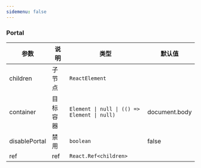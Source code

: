 ```yaml
---
sidemenu: false
---
```




### Portal


| 参数	|说明	|类型	|默认值
| --- | --- | --- | ---
| children | 子节点 | `ReactElement` |
| container | 目标容器 | `Element \| null \| (() => Element \| null)` | document.body
| disablePortal | 禁用 | `boolean` | false
| ref | ref | `React.Ref<children>` |



